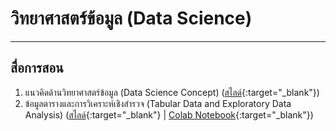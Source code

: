 # วิทยาศาสตร์ข้อมูล (Data Science)
---
## สื่อการสอน
1. แนวคิดด้านวิทยาศาสตร์ข้อมูล (Data Science Concept) ([สไลด์](https://github.com/santitham/data-science/blob/main/lectures/1-data-science-concept.pdf){:target="_blank"})
2. ข้อมูลตารางและการวิเคราะห์เชิงสำรวจ (Tabular Data and Exploratory Data Analysis) ([สไลด์](https://github.com/santitham/data-science/blob/main/lectures/2-tabular-data-and-EDA.pdf){:target="_blank"} | [Colab Notebook](https://colab.research.google.com/drive/1Jp_etz6rejxOHl0lkgSK66A1VBXEneO-?usp=sharing){:target="_blank"})
